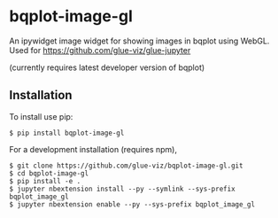bqplot-image-gl
===============

An ipywidget image widget for showing images in bqplot using WebGL.
Used for https://github.com/glue-viz/glue-jupyter

(currently requires latest developer version of bqplot)

Installation
------------

To install use pip:

    $ pip install bqplot-image-gl

For a development installation (requires npm),

    $ git clone https://github.com/glue-viz/bqplot-image-gl.git
    $ cd bqplot-image-gl
    $ pip install -e .
    $ jupyter nbextension install --py --symlink --sys-prefix bqplot_image_gl
    $ jupyter nbextension enable --py --sys-prefix bqplot_image_gl
